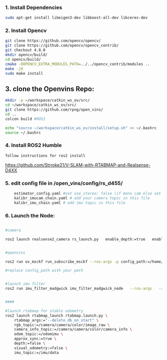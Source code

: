 
### 1. Install Dependencies 

```bash
sudo apt-get install libeigen3-dev libboost-all-dev libceres-dev

```
### 2. Install Opencv

```bash
git clone https://github.com/opencv/opencv/
git clone https://github.com/opencv/opencv_contrib/
git checkout 4.8.0
mkdir opencv/build/
cd opencv/build/
cmake -DOPENCV_EXTRA_MODULES_PATH=../../opencv_contrib/modules ..
make -j8
sudo make install
```

## 3. clone the Openvins Repo:

```bash 
mkdir -p ~/workspace/catkin_ws_ov/src/
cd ~/workspace/catkin_ws_ov/src/
git clone https://github.com/rpng/open_vins/
cd ..
colcon build #ROS2

echo "source ~/workspace/catkin_ws_ov/install/setup.sh" >> ~/.bashrc
source ~/.bashrc

```

### 4. Install ROS2 Humble

``` follow instructions for ros2 install ```

https://github.com/Strroke21/V-SLAM-with-RTABMAP-and-Realsense-D4XX

### 5. edit config file in /open_vins/config/rs_d455/

```bash 
    estimator_config.yaml #set use_stereo: false (if mono cam else set true for stereo)
    kalibr_imucam_chain.yaml # add your camera topic in this file 
    kalibr_imu_chain.yaml # add imu topic in this file 

```

### 6. Launch the Node: 

```bash

#camera

ros2 launch realsense2_camera rs_launch.py   enable_depth:=true   enable_color:=true   enable_sync:=true   depth_module.depth_profile:=640,480,60   rgb_camera.color_profile:=640,480,60 enable_sync:=true enable_gyro:=true enable_accel:=true unite_imu_method:=2 gyro_fps:=200 accel_fps:=200
```

```bash

#openvins

ros2 run ov_msckf run_subscribe_msckf --ros-args -p config_path:=/home/deathstroke/workspace/catkin_ws_ov/src/open_vins/config/rs_d455/estimator_config.yaml -p verbosity:=DEBUG  -p try_zupt:=true

#replace config_path with your path 

```

```bash

#launch imu filter 
ros2 run imu_filter_madgwick imu_filter_madgwick_node   --ros-args   -r imu/data_raw:=/camera/camera/imu   -r imu/data:=/imu/data   -p use_mag:=false
```

```bash

#### 

#launch rtabmap for stable odometry
ros2 launch rtabmap_launch rtabmap.launch.py \
    rtabmap_args:="--delete_db_on_start" \
    rgb_topic:=/camera/camera/color/image_raw \
    camera_info_topic:=/camera/camera/color/camera_info \
    odom_topic:=/odomimu \
    approx_sync:=true \
    depth:=false \
    visual_odometry:=false \
    imu_topic:=/imu/data

```


